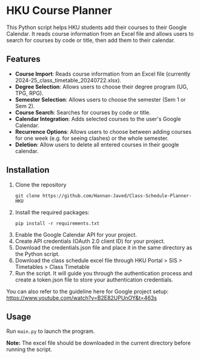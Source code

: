 # HKU Course Planner
This Python script helps HKU students add their courses to their Google Calendar. It reads course information from an Excel file and allows users to search for courses by code or title, then add them to their calendar.
## Features
- **Course Import**: Reads course information from an Excel file (currently 2024-25_class_timetable_20240722.xlsx).
- **Degree Selection**: Allows users to choose their degree program (UG, TPG, RPG).
- **Semester Selection**: Allows users to choose the semester (Sem 1 or Sem 2).
- **Course Search**: Searches for courses by code or title.
- **Calendar Integration**: Adds selected courses to the user's Google Calendar.
- **Recurrence Options**: Allows users to choose between adding courses for one week (e.g. for seeing clashes) or the whole semester.
- **Deletion**: Allow users to delete all entered courses in their google calendar.
## Installation
1. Clone the repository
    ```
    git clone https://github.com/Hannan-Javed/Class-Schedule-Planner-HKU
    ```
2. Install the required packages:
    ```
    pip install -r requirements.txt
    ```
3. Enable the Google Calendar API for your project.
4. Create API credentials (OAuth 2.0 client ID) for your project.
5. Download the credentials.json file and place it in the same directory as the Python script.
6. Download the class schedule excel file through HKU Portal > SIS > Timetables > Class Timetable
6. Run the script. It will guide you through the authentication process and create a token.json file to store your authentication credentials.

You can also refer to the guideline here for Google project setup:<br>
https://www.youtube.com/watch?v=B2E82UPUnOY&t=463s
## Usage
Run `main.py` to launch the program.<br>

**Note:** The excel file should be downloaded in the current directory before running the script.


